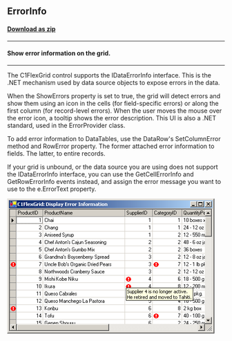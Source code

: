 ## ErrorInfo
#### [Download as zip](https://grapecity.github.io/DownGit/#/home?url=https://github.com/GrapeCity/ComponentOne-WinForms-Samples/tree/master/NetFramework\FlexGrid\CS\ErrorInfo)
____
#### Show error information on the grid.
____
The C1FlexGrid control supports the IDataErrorInfo interface.
This is the .NET mechanism used by data source objects to expose errors in the data.

When the ShowErrors property is set to true, the grid will detect errors and show them using an icon in the cells (for field-specific errors) or along the first column (for record-level errors).
When the user moves the mouse over the error icon, a tooltip shows the error description. This UI is also a .NET standard, used in the ErrorProvider class.

To add error information to DataTables, use the DataRow's SetColumnError method and RowError property.
The former attached error information to fields. The latter, to entire records.

If your grid is unbound, or the data source you are using does not support the IDataErrorInfo interface,
you can use the GetCellErrorInfo and GetRowErrorInfo events instead, and assign the error message you want to use to the e.ErrorText property.

![screenshot](screenshot.PNG)
